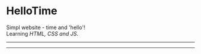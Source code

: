 # HelloTime
Simpl website - time and 'hello'! 
<br>
Learning *HTML, CSS and JS*.
***
[Link]: https://golovanovalex.github.io/HelloTime/
***
